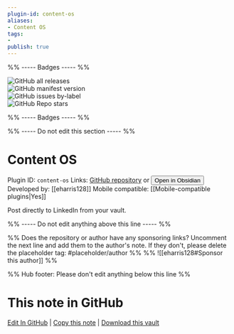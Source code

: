 ```yaml
---
plugin-id: content-os
aliases:
- Content OS
tags: 
- 
publish: true
---
```


%% ----- Badges ----- %%

![GitHub all releases](https://img.shields.io/github/downloads/eharris128/obsidian-content-os/total?color=573E7A&logo=github&style=for-the-badge)   
![GitHub manifest version](https://img.shields.io/github/manifest-json/v/eharris128/obsidian-content-os?color=573E7A&logo=github&style=for-the-badge)   
![GitHub issues by-label](https://img.shields.io/github/issues/eharris128/obsidian-content-os/help%20wanted?color=573E7A&logo=github&style=for-the-badge)   
![GitHub Repo stars](https://img.shields.io/github/stars/eharris128/obsidian-content-os?color=573E7A&logo=github&style=for-the-badge)

%% ----- Badges ----- %%

%% ----- Do not edit this section ----- %%

# Content OS

Plugin ID: `content-os`
Links: [GitHub repository](https://github.com/eharris128/obsidian-content-os) or [<button id=HH>Open in Obsidian</button>](obsidian://show-plugin?id=content-os)
Developed by: [[eharris128]]
Mobile compatible: [[Mobile-compatible plugins|Yes]]

Post directly to LinkedIn from your vault.

%% ----- Do not edit anything above this line ----- %% 

%% Does the repository or author have any sponsoring links? Uncomment the next line and add them to the author's note. If they don't, please delete the placeholder tag: #placeholder/author %%
%% ![[eharris128#Sponsor this author]] %%

%% Hub footer: Please don't edit anything below this line %%

# This note in GitHub

<span class="git-footer">[Edit In GitHub](https://github.dev/obsidian-community/obsidian-hub/blob/main/02%20-%20Community%20Expansions/02.05%20All%20Community%20Expansions/Plugins/content-os.md "git-hub-edit-note") | [Copy this note](https://raw.githubusercontent.com/obsidian-community/obsidian-hub/main/02%20-%20Community%20Expansions/02.05%20All%20Community%20Expansions/Plugins/content-os.md "git-hub-copy-note") | [Download this vault](https://github.com/obsidian-community/obsidian-hub/archive/refs/heads/main.zip "git-hub-download-vault") </span>
